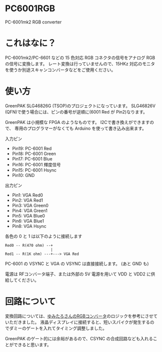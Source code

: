 # PC6001RGB
PC-6001mk2 RGB converter

# これはなに？

PC-6001mk2/PC-6601 などの 15 色対応 RGB コネクタの信号をアナログ RGB の信号に変換します。
レート変換は行っていませんので、15HKz 対応のモニタを使うか別途スキャンコンバータなどをご使用ください。

# 使い方

GreenPAK SLG46826G (TSOP)のプロジェクトになっています。
SLG46826V (QFN)で使う場合には、ピンの番号が逆順に(6001 Red が Pin2)なります。

GreenPAK は小規模な FPGA のようなものです。
I2Cで書き換えができますので、
専用のプログラマーがなくても Arduino を使って書き込み出来ます。

入力ピン
- Pin19: PC-6001 Red
- Pin18: PC-6001 Green
- Pin17: PC-6001 Blue
- Pin16: PC-6001 輝度信号
- Pin15: PC-6001 Hsync
- Pin10: GND
  
出力ピン

- Pin1: VGA Red0
- Pin2: VGA Red1
- Pin3: VGA Green0
- Pin4: VGA Green1
- Pin5: VGA Blue0
- Pin6: VGA Blue1
- Pin8: VGA Hsync

各色の 0 と 1 は以下のように接続します

```
Red0 -- R(470 ohm) --+
                     |
Red1 -- R(1K ohm) ---+---> VGA Red
```

PC-6001 の VSYNC と VGA の VSYNC は直接接続します。
(あと GND も)

電源は RFコンバータ端子、または外部の 5V 電源を用いて VDD と VDD2 に供給してください。

# 回路について

変換回路については、[ゆみたろさんのRGBコンバータ](http://papicom.net/elec/rgb1/index.html)のロジックを参考にさせていただきました。
液晶ディスプレイに接続すると、短いスパイクが発生するのでダミーのゲートを入れてタイミング調整しました。

GreenPAK のゲート的には余裕があるので、CSYNC の合成回路なども入れることができると思います。

